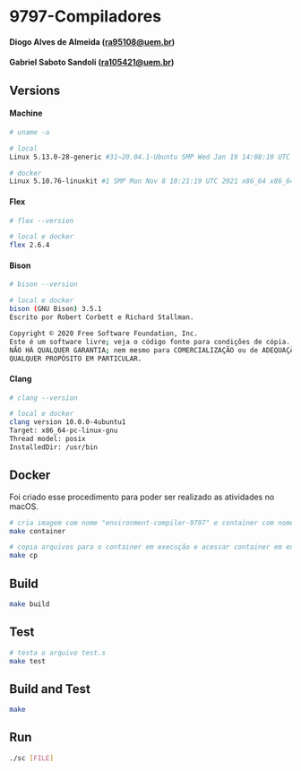 # 9797-Compiladores

#### Diogo Alves de Almeida (ra95108@uem.br)

#### Gabriel Saboto Sandoli (ra105421@uem.br)

## Versions

#### Machine

```sh
# uname -a

# local
Linux 5.13.0-28-generic #31~20.04.1-Ubuntu SMP Wed Jan 19 14:08:10 UTC 2022 x86_64 x86_64 x86_64 GNU/Linux

# docker
Linux 5.10.76-linuxkit #1 SMP Mon Nov 8 10:21:19 UTC 2021 x86_64 x86_64 x86_64 GNU/Linux
```

#### Flex

```sh
# flex --version

# local e docker
flex 2.6.4
```

#### Bison

```sh
# bison --version

# local e docker
bison (GNU Bison) 3.5.1
Escrito por Robert Corbett e Richard Stallman.

Copyright © 2020 Free Software Foundation, Inc.
Este é um software livre; veja o código fonte para condições de cópia.
NÃO HÁ QUALQUER GARANTIA; nem mesmo para COMERCIALIZAÇÃO ou de ADEQUAÇÃO A
QUALQUER PROPÓSITO EM PARTICULAR.
```

#### Clang

```sh
# clang --version

# local e docker
clang version 10.0.0-4ubuntu1
Target: x86_64-pc-linux-gnu
Thread model: posix
InstalledDir: /usr/bin
```

## Docker

Foi criado esse procedimento para poder ser realizado as atividades no macOS.

```sh
# cria imagem com nome "environment-compiler-9797" e container com nome "diogo"
make container

# copia arquivos para o container em execução e acessar container em execução via /bin/bash
make cp
```

## Build

```sh
make build
```

## Test

```sh
# testa o arquivo test.s
make test
```

## Build and Test

```sh
make
```

## Run

```sh
./sc [FILE]
```
